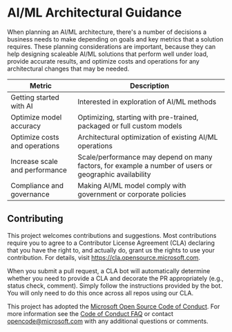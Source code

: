 # AI/ML Architectural Guidance

When planning an AI/ML architecture, there's a number of decisions a business needs to make depending on goals and key metrics that a solution requires. These planning considerations are important, because they can help designing scaleable AI/ML solutions that perform well under load, provide accurate results, and optimize costs and operations for any architectural changes that may be needed. 

Metric | Description
------------ | -------------
Getting started with AI | Interested in exploration of AI/ML methods
Optimize model accuracy | Optimizing, starting with pre-trained, packaged or full custom models
Optimize costs and operations | Architectural optimization of existing AI/ML operations
Increase scale and performance | Scale/performance may depend on many factors, for example a number of users or geographic availability
Compliance and governance | Making AI/ML model comply with government or corporate policies


## Contributing

This project welcomes contributions and suggestions.  Most contributions require you to agree to a
Contributor License Agreement (CLA) declaring that you have the right to, and actually do, grant us
the rights to use your contribution. For details, visit https://cla.opensource.microsoft.com.

When you submit a pull request, a CLA bot will automatically determine whether you need to provide
a CLA and decorate the PR appropriately (e.g., status check, comment). Simply follow the instructions
provided by the bot. You will only need to do this once across all repos using our CLA.

This project has adopted the [Microsoft Open Source Code of Conduct](https://opensource.microsoft.com/codeofconduct/).
For more information see the [Code of Conduct FAQ](https://opensource.microsoft.com/codeofconduct/faq/) or
contact [opencode@microsoft.com](mailto:opencode@microsoft.com) with any additional questions or comments.


